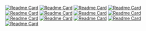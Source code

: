 [![Readme Card](https://github-readme-stats.vercel.app/api/pin/?username=rezaan6&repo=open-ai-chatbot)](https://github.com/anuraghazra/github-readme-stats)
[![Readme Card](https://github-readme-stats.vercel.app/api/pin/?username=rezaan6&repo=open-ai-dalle-2-image-generator)](https://github.com/anuraghazra/github-readme-stats)
[![Readme Card](https://github-readme-stats.vercel.app/api/pin/?username=rezaan6&repo=rapid-api-cryptoverse)](https://github.com/anuraghazra/github-readme-stats)
[![Readme Card](https://github-readme-stats.vercel.app/api/pin/?username=rezaan6&repo=bright-data-web-scraper)](https://github.com/anuraghazra/github-readme-stats)
[![Readme Card](https://github-readme-stats.vercel.app/api/pin/?username=rezaan6&repo=admin-dashboard)](https://github.com/anuraghazra/github-readme-stats)
[![Readme Card](https://github-readme-stats.vercel.app/api/pin/?username=rezaan6&repo=streaming-platform)](https://github.com/anuraghazra/github-readme-stats)
[![Readme Card](https://github-readme-stats.vercel.app/api/pin/?username=rezaan6&repo=hoobank-modern-ui-ux)](https://github.com/anuraghazra/github-readme-stats)
[![Readme Card](https://github-readme-stats.vercel.app/api/pin/?username=rezaan6&repo=restaurant-managent-system)](https://github.com/anuraghazra/github-readme-stats)
[![Readme Card](https://github-readme-stats.vercel.app/api/pin/?username=rezaan6&repo=weather)](https://github.com/anuraghazra/github-readme-stats)
[![Readme Card](https://github-readme-stats.vercel.app/api/pin/?username=rezaan6&repo=music-player)](https://github.com/anuraghazra/github-readme-stats)
[![Readme Card](https://github-readme-stats.vercel.app/api/pin/?username=rezaan6&repo=ecommerces-shopping)](https://github.com/anuraghazra/github-readme-stats)
[![Readme Card](https://github-readme-stats.vercel.app/api/pin/?username=rezaan6&repo=gpt3-modern-ui-ux)](https://github.com/anuraghazra/github-readme-stats)
[![Readme Card](https://github-readme-stats.vercel.app/api/pin/?username=rezaan6&repo=portfolio)](https://github.com/anuraghazra/github-readme-stats)
